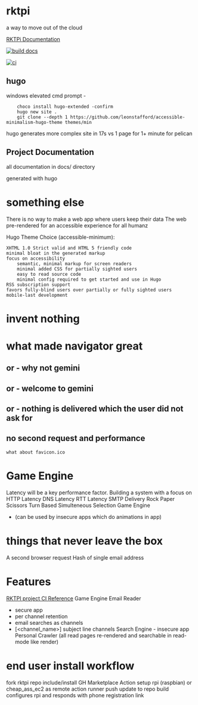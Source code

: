 # rktpi
a way to move out of the cloud

[RKTPi Documentation](https://thetanil.github.io/rktpi/)


[![build docs](https://github.com/thetanil/rktpi/actions/workflows/hugo.yml/badge.svg)](https://github.com/thetanil/rktpi/actions/workflows/hugo.yml)

[![ci](https://github.com/thetanil/rktpi/actions/workflows/ci.yml/badge.svg)](https://github.com/thetanil/rktpi/actions/workflows/ci.yml)


## hugo

windows elevated cmd prompt - 

        choco install hugo-extended -confirm
        hugo new site .
        git clone --depth 1 https://github.com/leonstafford/accessible-minimalism-hugo-theme themes/min


hugo generates more complex site in 17s vs 1 page for 1+ minute for pelican 

## Project Documentation

all documentation in docs/ directory

generated with hugo 

# something else

There is no way to make a web app where users keep their data
The web pre-rendered for an accessible experience for all humanz

Hugo Theme Choice (accessible-minimum):     

    XHTML 1.0 Strict valid and HTML 5 friendly code
    minimal bloat in the generated markup
    focus on accessibility
        semantic, minimal markup for screen readers
        minimal added CSS for partially sighted users
        easy to read source code
        minimal config required to get started and use in Hugo
    RSS subscription support
    favors fully-blind users over partially or fully sighted users
    mobile-last development

# invent nothing

# what made navigator great
## or - why not gemini
## or - welcome to gemini
## or - nothing is delivered which the user did not ask for
## no second request and performance
    what about favicon.ico


# Game Engine

Latency will be a key performance factor.
Building a system with a focus on 
HTTP Latency
DNS Latency
RTT Latency
SMTP Delivery
Rock Paper Scissors Turn Based Simulteneous Selection Game Engine
- (can be used by insecure apps which do animations in app)


# things that never leave the box
A second browser request
Hash of single email address

# Features

[RKTPI project CI Reference](https://github.com/freqtrade/freqtrade/blob/stable/.github/workflows/ci.yml)
Game Engine
Email Reader
- secure app
- per channel retention
- email searches as channels
- [<channel_name>] subject line channels
Search Engine - insecure app
Personal Crawler (all read pages re-rendered and searchable in read-mode like render)


# end user install workflow

fork rktpi repo
include/install GH Marketplace Action
setup rpi (raspbian) or cheap_ass_ec2 as remote action runner
push update to repo
build configures rpi and responds with phone registration link

